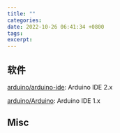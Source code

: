 ```yaml
---
title: ""
categories: 
date: 2022-10-26 06:41:34 +0800
tags: 
excerpt: 
---
```










## 软件

[arduino/arduino-ide](https://github.com/arduino/arduino-ide): Arduino IDE 2.x

[arduino/Arduino](https://github.com/arduino/Arduino): Arduino IDE 1.x






## Misc

